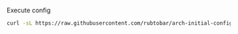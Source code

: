 Execute config

```bash
curl -sL https://raw.githubusercontent.com/rubtobar/arch-initial-config/refs/heads/main/setup-arch.sh
```
